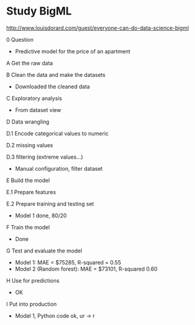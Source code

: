 # Study BigML

http://www.louisdorard.com/guest/everyone-can-do-data-science-bigml

0 Question
- Predictive model for the price of an apartment

A Get the raw data

B Clean the data and make the datasets 
- Downloaded the cleaned data

C Exploratory analysis
- From dataset view

D Data wrangling

  D.1 Encode categorical values to numeric
  
  D.2 missing values
  
  D.3 filtering (extreme values...)
- Manual configuration, filter dataset

E Build the model 

  E.1 Prepare features
  
  E.2 Prepare training and testing set
- Model 1 done, 80/20 

F Train the model
- Done 

G Test and evaluate the model 
- Model 1: MAE = $75285, R-squared = 0.55
- Model 2 (Random forest): MAE = $73101, R-squared 0.60 

H Use for predictions
- OK

I Put into production
- Model 1, Python code ok, ur -> r

